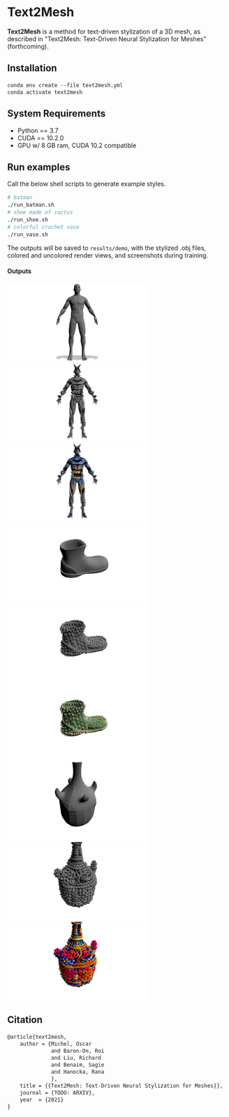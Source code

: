 # Text2Mesh
**Text2Mesh** is a method for text-driven stylization of a 3D mesh, as described in "Text2Mesh: Text-Driven Neural Stylization for Meshes" (forthcoming).

## Installation
```
conda env create --file text2mesh.yml
conda activate text2mesh
```

## System Requirements
- Python == 3.7
- CUDA == 10.2.0
- GPU w/ 8 GB ram, CUDA 10.2 compatible

## Run examples
Call the below shell scripts to generate example styles. 
```bash
# batman 
./run_batman.sh
# shoe made of cactus 
./run_shoe.sh
# colorful crochet vase 
./run_vase.sh
```
The outputs will be saved to `results/demo`, with the stylized .obj files, colored and uncolored render views, and screenshots during training.

#### Outputs
<img alt="person" height="180" src="images/person.png" width="320"/>
<img alt="batman geometry" height="180" src="images/batman_init.png" width="320"/>
<img alt="batman style" height="180" src="images/batman_final.png" width="320"/>

<img alt="shoe" height="180" src="images/shoe.png" width="320"/>
<img alt="shoe geometry" height="180" src="images/shoe_init.png" width="320"/>
<img alt="shoe style" height="180" src="images/shoe_final.png" width="320"/>

<img alt="vase" height="180" src="images/vase.png" width="320"/>
<img alt="vase geometry" height="180" src="images/vase_init.png" width="320"/>
<img alt="vase style" height="180" src="images/vase_final.png" width="320"/>

## Citation
```
@article{text2mesh,
    author = {Michel, Oscar
              and Baron-On, Roi
              and Liu, Richard
              and Benaim, Sagie
              and Hanocka, Rana
              },
    title = {{Text2Mesh: Text-Driven Neural Stylization for Meshes}},
    journal = {TODO: ARXIV},
    year  = {2021}
}
```